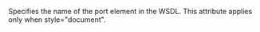 Specifies the name of the port element in the WSDL.
This attribute applies only when style="document".
